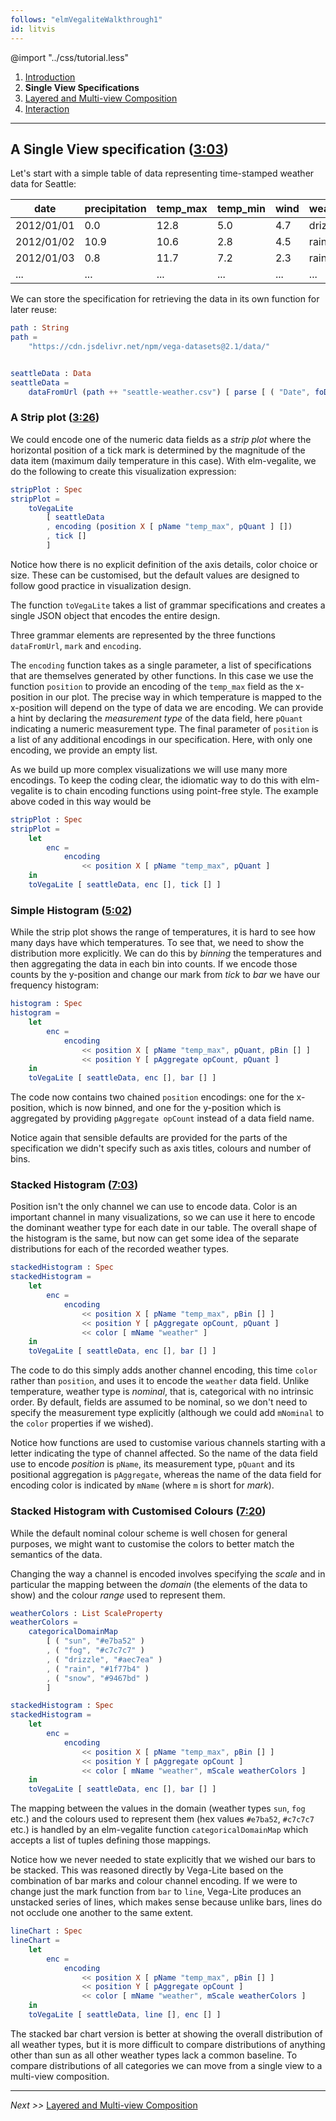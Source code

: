 ```yaml
---
follows: "elmVegaliteWalkthrough1"
id: litvis
---
```


@import "../css/tutorial.less"

1.  [Introduction](elmVegaliteWalkthrough1.md)
2.  **Single View Specifications**
3.  [Layered and Multi-view Composition](elmVegaliteWalkthrough3.md)
4.  [Interaction](elmVegaliteWalkthrough4.md)

---

## A Single View specification ([3:03](https://youtu.be/9uaHRWj04D4?t=3m03s))

Let's start with a simple table of data representing time-stamped weather data for Seattle:

| date       | precipitation | temp_max | temp_min | wind | weather |
| ---------- | ------------- | -------- | -------- | ---- | ------- |
| 2012/01/01 | 0.0           | 12.8     | 5.0      | 4.7  | drizzle |
| 2012/01/02 | 10.9          | 10.6     | 2.8      | 4.5  | rain    |
| 2012/01/03 | 0.8           | 11.7     | 7.2      | 2.3  | rain    |
| ...        | ...           | ...      | ...      | ...  | ...     |

We can store the specification for retrieving the data in its own function for later reuse:

```elm {l}
path : String
path =
    "https://cdn.jsdelivr.net/npm/vega-datasets@2.1/data/"


seattleData : Data
seattleData =
    dataFromUrl (path ++ "seattle-weather.csv") [ parse [ ( "Date", foDate "%Y/%m/%d" ) ] ]
```

### A Strip plot ([3:26](https://youtu.be/9uaHRWj04D4?t=3m26s))

We could encode one of the numeric data fields as a _strip plot_ where the horizontal position of a tick mark is determined by the magnitude of the data item (maximum daily temperature in this case). With elm-vegalite, we do the following to create this visualization expression:

```elm {v l s}
stripPlot : Spec
stripPlot =
    toVegaLite
        [ seattleData
        , encoding (position X [ pName "temp_max", pQuant ] [])
        , tick []
        ]
```

Notice how there is no explicit definition of the axis details, color choice or size. These can be customised, but the default values are designed to follow good practice in visualization design.

The function `toVegaLite` takes a list of grammar specifications and creates a single JSON object that encodes the entire design.

Three grammar elements are represented by the three functions `dataFromUrl`, `mark` and `encoding`.

The `encoding` function takes as a single parameter, a list of specifications that are themselves generated by other functions. In this case we use the function `position` to provide an encoding of the `temp_max` field as the x-position in our plot. The precise way in which temperature is mapped to the x-position will depend on the type of data we are encoding. We can provide a hint by declaring the _measurement type_ of the data field, here `pQuant` indicating a numeric measurement type. The final parameter of `position` is a list of any additional encodings in our specification. Here, with only one encoding, we provide an empty list.

As we build up more complex visualizations we will use many more encodings. To keep the coding clear, the idiomatic way to do this with elm-vegalite is to chain encoding functions using point-free style. The example above coded in this way would be

```elm {l s}
stripPlot : Spec
stripPlot =
    let
        enc =
            encoding
                << position X [ pName "temp_max", pQuant ]
    in
    toVegaLite [ seattleData, enc [], tick [] ]
```

### Simple Histogram ([5:02](https://youtu.be/9uaHRWj04D4?t=5m02s))

While the strip plot shows the range of temperatures, it is hard to see how many days have which temperatures. To see that, we need to show the distribution more explicitly. We can do this by _binning_ the temperatures and then aggregating the data in each bin into counts. If we encode those counts by the y-position and change our mark from _tick_ to _bar_ we have our frequency histogram:

```elm {v l s}
histogram : Spec
histogram =
    let
        enc =
            encoding
                << position X [ pName "temp_max", pQuant, pBin [] ]
                << position Y [ pAggregate opCount, pQuant ]
    in
    toVegaLite [ seattleData, enc [], bar [] ]
```

The code now contains two chained `position` encodings: one for the x-position, which is now binned, and one for the y-position which is aggregated by providing `pAggregate opCount` instead of a data field name.

Notice again that sensible defaults are provided for the parts of the specification we didn't specify such as axis titles, colours and number of bins.

### Stacked Histogram ([7:03](https://youtu.be/9uaHRWj04D4?t=7m03s))

Position isn't the only channel we can use to encode data. Color is an important channel in many visualizations, so we can use it here to encode the dominant weather type for each date in our table. The overall shape of the histogram is the same, but now can get some idea of the separate distributions for each of the recorded weather types.

```elm {v l s}
stackedHistogram : Spec
stackedHistogram =
    let
        enc =
            encoding
                << position X [ pName "temp_max", pBin [] ]
                << position Y [ pAggregate opCount, pQuant ]
                << color [ mName "weather" ]
    in
    toVegaLite [ seattleData, enc [], bar [] ]
```

The code to do this simply adds another channel encoding, this time `color` rather than `position`, and uses it to encode the `weather` data field. Unlike temperature, weather type is _nominal_, that is, categorical with no intrinsic order. By default, fields are assumed to be nominal, so we don't need to specify the measurement type explicitly (although we could add `mNominal` to the `color` properties if we wished).

Notice how functions are used to customise various channels starting with a letter indicating the type of channel affected. So the name of the data field use to encode _position_ is `pName`, its measurement type, `pQuant` and its positional aggregation is `pAggregate`, whereas the name of the data field for encoding color is indicated by `mName` (where `m` is short for _mark_).

### Stacked Histogram with Customised Colours ([7:20](https://youtu.be/9uaHRWj04D4?t=7m20s))

While the default nominal colour scheme is well chosen for general purposes, we might want to customise the colors to better match the semantics of the data.

Changing the way a channel is encoded involves specifying the _scale_ and in particular the mapping between the _domain_ (the elements of the data to show) and the colour _range_ used to represent them.

```elm {l}
weatherColors : List ScaleProperty
weatherColors =
    categoricalDomainMap
        [ ( "sun", "#e7ba52" )
        , ( "fog", "#c7c7c7" )
        , ( "drizzle", "#aec7ea" )
        , ( "rain", "#1f77b4" )
        , ( "snow", "#9467bd" )
        ]
```

```elm {v l s}
stackedHistogram : Spec
stackedHistogram =
    let
        enc =
            encoding
                << position X [ pName "temp_max", pBin [] ]
                << position Y [ pAggregate opCount ]
                << color [ mName "weather", mScale weatherColors ]
    in
    toVegaLite [ seattleData, enc [], bar [] ]
```

The mapping between the values in the domain (weather types `sun`, `fog` etc.) and the colours used to represent them (hex values `#e7ba52`, `#c7c7c7` etc.) is handled by an elm-vegalite function `categoricalDomainMap` which accepts a list of tuples defining those mappings.

Notice how we never needed to state explicitly that we wished our bars to be stacked. This was reasoned directly by Vega-Lite based on the combination of bar marks and colour channel encoding. If we were to change just the mark function from `bar` to `line`, Vega-Lite produces an unstacked series of lines, which makes sense because unlike bars, lines do not occlude one another to the same extent.

```elm {v l s}
lineChart : Spec
lineChart =
    let
        enc =
            encoding
                << position X [ pName "temp_max", pBin [] ]
                << position Y [ pAggregate opCount ]
                << color [ mName "weather", mScale weatherColors ]
    in
    toVegaLite [ seattleData, line [], enc [] ]
```

The stacked bar chart version is better at showing the overall distribution of all weather types, but it is more difficult to compare distributions of anything other than sun as all other weather types lack a common baseline.
To compare distributions of all categories we can move from a single view to a multi-view composition.

---

_Next >>_ [Layered and Multi-view Composition](elmVegaliteWalkthrough3.md)

